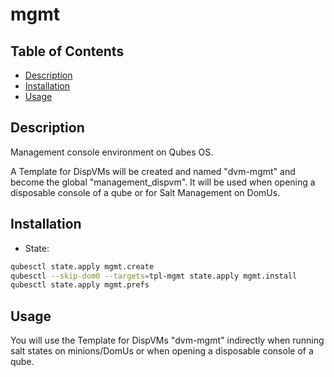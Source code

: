 # mgmt

## Table of Contents

* [Description](#description)
* [Installation](#installation)
* [Usage](#usage)

## Description

Management console environment on Qubes OS.

A Template for DispVMs will be created and named "dvm-mgmt" and become the
global "management_dispvm". It will be used when opening a disposable console
of a qube or for Salt Management on DomUs.

## Installation

- State:
```sh
qubesctl state.apply mgmt.create
qubesctl --skip-dom0 --targets=tpl-mgmt state.apply mgmt.install
qubesctl state.apply mgmt.prefs
```

## Usage

You will use the Template for DispVMs "dvm-mgmt" indirectly when running salt
states on minions/DomUs or when opening a disposable console of a qube.
